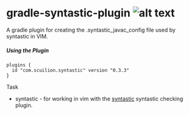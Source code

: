# gradle-syntastic-plugin ![alt text](https://travis-ci.org/Scuilion/gradle-syntastic-plugin.svg?branch=master)

A gradle plugin for creating the .syntastic_javac_config file used by syntastic in VIM.

##### Using the Plugin
```
plugins {
  id "com.scuilion.syntastic" version "0.3.3"
}
```

Task
* syntastic - for working in vim with the [syntastic](https://github.com/scrooloose/syntastic) syntastic checking plugin.

